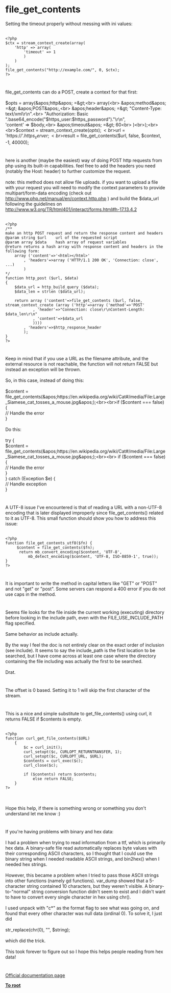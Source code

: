 # file_get_contents



Setting the timeout properly without messing with ini values:<br><br>

```
<?php
$ctx = stream_context_create(array(
    'http' => array(
        'timeout' => 1
        )
    )
);
file_get_contents("http://example.com/", 0, $ctx);
?>
```
  

#

file_get_contents can do a POST, create a context for that first:<br><br>$opts = array(&apos;http&apos; =&gt;<br>  array(<br>    &apos;method&apos;  =&gt; &apos;POST&apos;,<br>    &apos;header&apos;  =&gt; "Content-Type: text/xml\r\n".<br>      "Authorization: Basic ".base64_encode("$https_user:$https_password")."\r\n",<br>    &apos;content&apos; =&gt; $body,<br>    &apos;timeout&apos; =&gt; 60<br>  )<br>);<br>                        <br>$context  = stream_context_create($opts);<br>$url = &apos;https://&apos;.$https_server;<br>$result = file_get_contents($url, false, $context, -1, 40000);  

#

here is another (maybe the easiest) way of doing POST http requests from php using its built-in capabilities. feel free to add the headers you need (notably the Host: header) to further customize the request.<br><br>note: this method does not allow file uploads. if you want to upload a file with your request you will need to modify the context parameters to provide multipart/form-data encoding (check out http://www.php.net/manual/en/context.http.php ) and build the $data_url following the guidelines on http://www.w3.org/TR/html401/interact/forms.html#h-17.13.4.2<br><br>

```
<?php
/**
make an http POST request and return the response content and headers
@param string $url    url of the requested script
@param array $data    hash array of request variables
@return returns a hash array with response content and headers in the following form:
    array ('content'=>'<html></html>'
        , 'headers'=>array ('HTTP/1.1 200 OK', 'Connection: close', ...)
        )
*/
function http_post ($url, $data)
{
    $data_url = http_build_query ($data);
    $data_len = strlen ($data_url);

    return array ('content'=>file_get_contents ($url, false, stream_context_create (array ('http'=>array ('method'=>'POST'
            , 'header'=>"Connection: close\r\nContent-Length: $data_len\r\n"
            , 'content'=>$data_url
            ))))
        , 'headers'=>$http_response_header
        );
}
?>
```
  

#

Keep in mind that if you use a URL as the filename attribute, and the external resource is not reachable, the function will not return FALSE but instead an exception will be thrown.<br><br>So, in this case, instead of doing this:<br><br>$content = file_get_contents(&apos;https://en.wikipedia.org/wiki/Cat#/media/File:Large_Siamese_cat_tosses_a_mouse.jpg&apos;);<br><br>if ($content === false) {<br>    // Handle the error<br>}<br><br>Do this:<br><br>try {<br>    $content = file_get_contents(&apos;https://en.wikipedia.org/wiki/Cat#/media/File:Large_Siamese_cat_tosses_a_mouse.jpg&apos;);<br><br>    if ($content === false) {<br>        // Handle the error<br>    }<br>} catch (Exception $e) {<br>    // Handle exception<br>}  

#

A UTF-8 issue I&apos;ve encountered is that of reading a URL with a non-UTF-8 encoding that is later displayed improperly since file_get_contents() related to it as UTF-8. This small function should show you how to address this issue:<br><br>

```
<?php
function file_get_contents_utf8($fn) {
     $content = file_get_contents($fn);
      return mb_convert_encoding($content, 'UTF-8', 
          mb_detect_encoding($content, 'UTF-8, ISO-8859-1', true));
}
?>
```
  

#

It is important to write the method in capital letters like "GET" or "POST" and not "get" or "post". Some servers can respond a 400 error if you do not use caps in the method.  

#

Seems file looks for the file inside the current working (executing) directory before looking in the include path, even with the FILE_USE_INCLUDE_PATH flag specified.<br><br>Same behavior as include actually.<br><br>By the way I feel the doc is not entirely clear on the exact order of inclusion (see include). It seems to say the include_path is the first location to be searched, but I have come across at least one case where the directory containing the file including was actually the first to be searched.<br><br>Drat.  

#

The offset is 0 based.  Setting it to 1 will skip the first character of the stream.  

#

This is a nice and simple substitute to get_file_contents() using curl, it returns FALSE if $contents is empty.<br><br>

```
<?php
function curl_get_file_contents($URL)
    {
        $c = curl_init();
        curl_setopt($c, CURLOPT_RETURNTRANSFER, 1);
        curl_setopt($c, CURLOPT_URL, $URL);
        $contents = curl_exec($c);
        curl_close($c);

        if ($contents) return $contents;
            else return FALSE;
    }
?>
```
<br><br>Hope this help, if there is something wrong or something you don&apos;t understand let me know :)  

#

If you&apos;re having problems with binary and hex data:<br><br>I had a problem when trying to read information from a ttf, which is primarily hex data. A binary-safe file read automatically replaces byte values with their corresponding ASCII characters, so I thought that I could use the binary string when I needed readable ASCII strings, and bin2hex() when I needed hex strings.<br><br>However, this became a problem when I tried to pass those ASCII strings into other functions (namely gd functions). var_dump showed that a 5-character string contained 10 characters, but they weren&apos;t visible. A binary-to-"normal" string conversion function didn&apos;t seem to exist and I didn&apos;t want to have to convert every single character in hex using chr().<br><br>I used unpack with "c*" as the format flag to see what was going on, and found that every other character was null data (ordinal 0). To solve it, I just did<br><br>str_replace(chr(0), "", $string);<br><br>which did the trick.<br><br>This took forever to figure out so I hope this helps people reading from hex data!  

#

[Official documentation page](https://www.php.net/manual/en/function.file-get-contents.php)

**[To root](/README.md)**